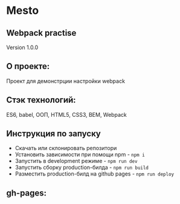 # **Mesto**
## Webpack practise
Version 1.0.0

## О проекте:
Проект для демонстрции настройки webpack

## Стэк технологий:
ES6, babel, ООП, HTML5, CSS3, BEM, Webpack

## Инструкция по запуску
- Скачать или склонировать репозитори
- Установить зависимости при помощи npm - `npm i`
- Запустить в development режиме - `npm run dev`
- Запустить сборку production-билда - `npm run build`
- Разместить production-билд на github pages - `npm run deploy`

## gh-pages:
[gh-pages]: https://komanw.github.io/Mesto-webpack/

